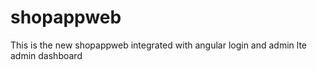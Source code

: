 # shopappweb
This is the new shopappweb integrated with angular login and admin lte admin dashboard
